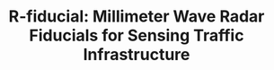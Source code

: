 ---
layout: publication
title: "R-fiducial: Millimeter Wave Radar Fiducials for Sensing Traffic Infrastructure"
short_title: "R-fiducial"
tags: Vehicle
cover: /assets/images/pubpic/rfiducial.png
authors: "Kshitiz Bansal, Manideep Dunna, Sanjeev Ganesh, Eamon Patmasing, Dinesh Bharadia"
conference: "2023 IEEE 97th Vehicular Technology Conference (VTC2023-Spring)"
conference_site: https://events.vtsociety.org/vtc2023-spring/
paper: https://ieeexplore.ieee.org/stamp/stamp.jsp?arnumber=10199374

# slides: /files/mmspoof_slides.pdf
# video: https://www.youtube.com/embed/Lx6Hn4g7ItQ
# press:
#   date: "May 24, 2023"
#   url: https://today.ucsd.edu/story/team-develops-new-attacker-device-to-improve-autonomous-car-safety
#   headline: Team Develops New "Attacker" Device to Improve Autonomous Car Safety
description:
    - text: "Millimeter wave (mmWave) sensing has recently gained attention for its robustness in challenging environments.
		     When visual sensors such as cameras fail to perform, mmWave radars can be used to provide reliable performance. However,
			the poor scattering performance and lack of texture in millimeter waves can make it difficult for radars to identify objects in some situations precisely. In this paper, we take insight from camera fiducials which are very easily identifiable by a camera, and	present R-fiducial tags, which smartly augment the current infrastructure to enable myriad applications with mmwave radars. R-fiducial acts as fiducials for mmwave sensing, similar to camera fiducials, and can be reliably identified by a mmwave radar. We identify a set of requirements for millimeter wave fiducials and show how R-fiducial meets them all. R-fiducial uses a novel spread-spectrum modulation technique to provide low latency with high reliability. Our evaluations show that R-fiducial can be reliably detected with a 100% detection rate up to 25 meters with a 120-degree field of view and a few milliseconds of latency. We also conduct experiments and case studies in adverse and low visibility conditions to demonstrate the potential of R-fiducial in a variety of applications."
      image: /assets/images/pubpic/rfiducial.png
      image_width: 800 # px

---